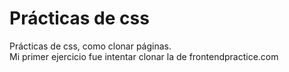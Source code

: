 # Prácticas de css
Prácticas de css, como clonar páginas.  
Mi primer ejercicio fue intentar clonar la de frontendpractice.com
